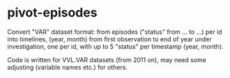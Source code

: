 # pivot-episodes
Convert "VAR" dataset format: from episodes ("status" from ... to ...) per id into timelines, (year, month) from first observation to end of year under investigation, one per id, with up to 5 "status" per timestamp (year, month).

Code is written for VVL.VAR datasets (from 2011 on), may need some adjusting (variable names etc.) for others.
